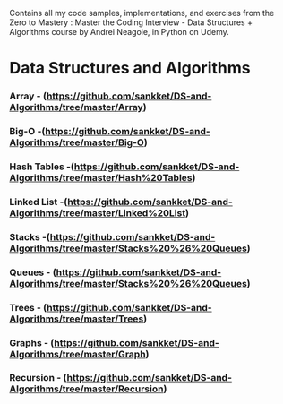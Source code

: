 Contains all my code samples, implementations, and exercises from the Zero to Mastery : Master the Coding Interview - Data Structures + Algorithms course by Andrei Neagoie, in Python on Udemy.
# Data Structures and Algorithms
### Array - (https://github.com/sankket/DS-and-Algorithms/tree/master/Array)
### Big-O -(https://github.com/sankket/DS-and-Algorithms/tree/master/Big-O)
### Hash Tables -(https://github.com/sankket/DS-and-Algorithms/tree/master/Hash%20Tables)
### Linked List -(https://github.com/sankket/DS-and-Algorithms/tree/master/Linked%20List)
### Stacks -(https://github.com/sankket/DS-and-Algorithms/tree/master/Stacks%20%26%20Queues)
### Queues - (https://github.com/sankket/DS-and-Algorithms/tree/master/Stacks%20%26%20Queues)
### Trees - (https://github.com/sankket/DS-and-Algorithms/tree/master/Trees)
### Graphs - (https://github.com/sankket/DS-and-Algorithms/tree/master/Graph)
### Recursion - (https://github.com/sankket/DS-and-Algorithms/tree/master/Recursion)


